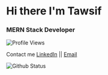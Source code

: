 # Hi there I'm Tawsif

### MERN Stack Developer

![Profile Views](https://komarev.com/ghpvc/?username=tawsifhye&style=flat-square)

Contact me
[LinkedIn](https://www.linkedin.com/in/md-tawsif-ul-hye-chowdhury/) || [Email](tawsifulhye@gmail.com) 

![Github Status](https://github-readme-stats.vercel.app/api?username=tawsifhye&show_icons=true&theme=radical)
